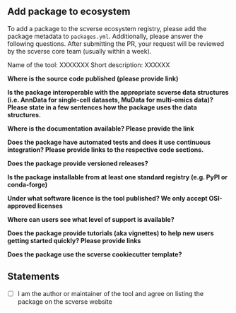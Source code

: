 <!-- This template is for adding new packages. If you are suggesting a different change, feel free to delete it -->

## Add package to ecosystem

To add a package to the scverse ecosystem registry, please add the package metadata to `packages.yml`.
Additionally, please answer the following questions. After submitting the PR, your request will be reviewed
by the scverse core team (usually within a week).

Name of the tool: XXXXXXX
Short description: XXXXXX

**Where is the source code published (please provide link)**

**Is the package interoperable with the appropriate scverse data structures (i.e. AnnData for single-cell datasets,
MuData for multi-omics data)? Please state in a few sentences how the package uses the data structures.**

**Where is the documentation available? Please provide the link**

**Does the package have automated tests and does it use continuous integration? Please provide links to the respective
code sections.**

**Does the package provide versioned releases?**

**Is the package installable from at least one standard registry (e.g. PyPI or conda-forge)**

**Under what software licence is the tool published? We only accept OSI-approved licenses**

**Where can users see what level of support is available?**

**Does the package provide tutorials (aka vignettes) to help new users getting started quickly? Please provide links**

**Does the package use the scverse cookiecutter template?**

## Statements

-   [ ] I am the author or maintainer of the tool and agree on listing the package on the scverse website
